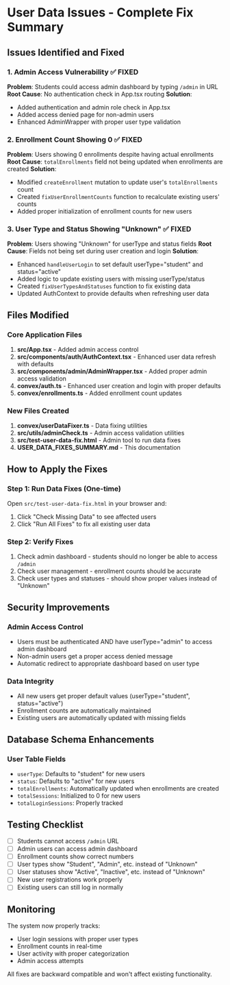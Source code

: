 # User Data Issues - Complete Fix Summary

## Issues Identified and Fixed

### 1. Admin Access Vulnerability ✅ FIXED
**Problem**: Students could access admin dashboard by typing `/admin` in URL
**Root Cause**: No authentication check in App.tsx routing
**Solution**: 
- Added authentication and admin role check in App.tsx
- Added access denied page for non-admin users
- Enhanced AdminWrapper with proper user type validation

### 2. Enrollment Count Showing 0 ✅ FIXED
**Problem**: Users showing 0 enrollments despite having actual enrollments
**Root Cause**: `totalEnrollments` field not being updated when enrollments are created
**Solution**:
- Modified `createEnrollment` mutation to update user's `totalEnrollments` count
- Created `fixUserEnrollmentCounts` function to recalculate existing users' counts
- Added proper initialization of enrollment counts for new users

### 3. User Type and Status Showing "Unknown" ✅ FIXED
**Problem**: Users showing "Unknown" for userType and status fields
**Root Cause**: Fields not being set during user creation and login
**Solution**:
- Enhanced `handleUserLogin` to set default userType="student" and status="active"
- Added logic to update existing users with missing userType/status
- Created `fixUserTypesAndStatuses` function to fix existing data
- Updated AuthContext to provide defaults when refreshing user data

## Files Modified

### Core Application Files
1. **src/App.tsx** - Added admin access control
2. **src/components/auth/AuthContext.tsx** - Enhanced user data refresh with defaults
3. **src/components/admin/AdminWrapper.tsx** - Added proper admin access validation
4. **convex/auth.ts** - Enhanced user creation and login with proper defaults
5. **convex/enrollments.ts** - Added enrollment count updates

### New Files Created
1. **convex/userDataFixer.ts** - Data fixing utilities
2. **src/utils/adminCheck.ts** - Admin access validation utilities
3. **src/test-user-data-fix.html** - Admin tool to run data fixes
4. **USER_DATA_FIXES_SUMMARY.md** - This documentation

## How to Apply the Fixes

### Step 1: Run Data Fixes (One-time)
Open `src/test-user-data-fix.html` in your browser and:
1. Click "Check Missing Data" to see affected users
2. Click "Run All Fixes" to fix all existing user data

### Step 2: Verify Fixes
1. Check admin dashboard - students should no longer be able to access `/admin`
2. Check user management - enrollment counts should be accurate
3. Check user types and statuses - should show proper values instead of "Unknown"

## Security Improvements

### Admin Access Control
- Users must be authenticated AND have userType="admin" to access admin dashboard
- Non-admin users get a proper access denied message
- Automatic redirect to appropriate dashboard based on user type

### Data Integrity
- All new users get proper default values (userType="student", status="active")
- Enrollment counts are automatically maintained
- Existing users are automatically updated with missing fields

## Database Schema Enhancements

### User Table Fields
- `userType`: Defaults to "student" for new users
- `status`: Defaults to "active" for new users  
- `totalEnrollments`: Automatically updated when enrollments are created
- `totalSessions`: Initialized to 0 for new users
- `totalLoginSessions`: Properly tracked

## Testing Checklist

- [ ] Students cannot access `/admin` URL
- [ ] Admin users can access admin dashboard
- [ ] Enrollment counts show correct numbers
- [ ] User types show "Student", "Admin", etc. instead of "Unknown"
- [ ] User statuses show "Active", "Inactive", etc. instead of "Unknown"
- [ ] New user registrations work properly
- [ ] Existing users can still log in normally

## Monitoring

The system now properly tracks:
- User login sessions with proper user types
- Enrollment counts in real-time
- User activity with proper categorization
- Admin access attempts

All fixes are backward compatible and won't affect existing functionality.